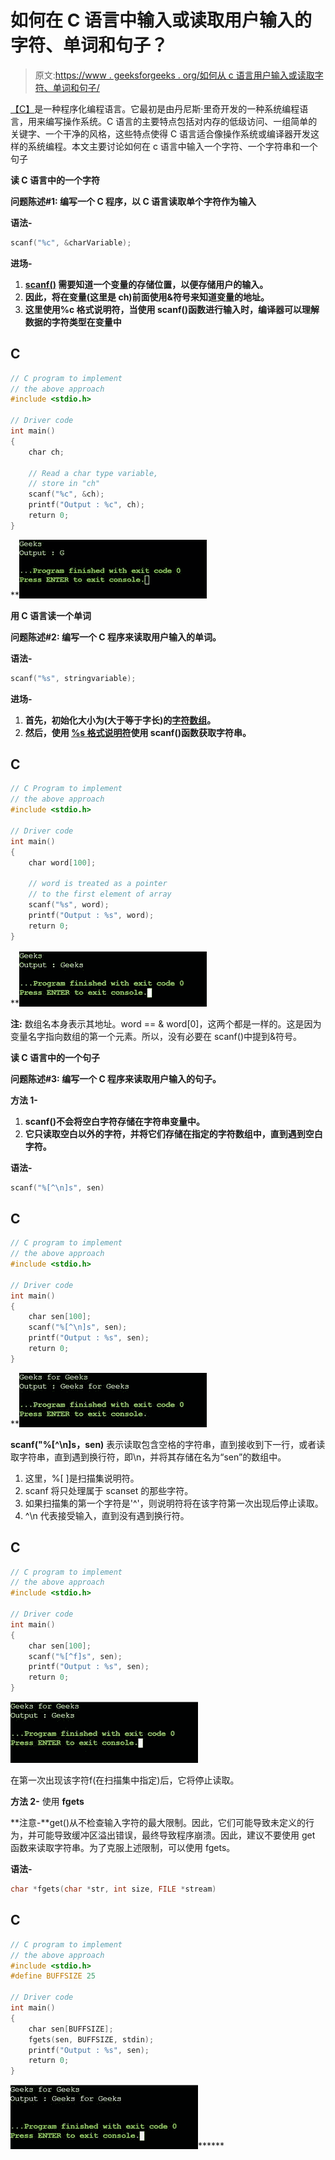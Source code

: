 # 如何在 C 语言中输入或读取用户输入的字符、单词和句子？

> 原文:[https://www . geeksforgeeks . org/如何从 c 语言用户输入或读取字符、单词和句子/](https://www.geeksforgeeks.org/how-to-input-or-read-a-character-word-and-a-sentence-from-user-in-c/)

[【C】](https://www.geeksforgeeks.org/c-programming-language/)是一种程序化编程语言。它最初是由丹尼斯·里奇开发的一种系统编程语言，用来编写操作系统。C 语言的主要特点包括对内存的低级访问、一组简单的关键字、一个干净的风格，这些特点使得 C 语言适合像操作系统或编译器开发这样的系统编程。本文主要讨论如何在 c 语言中输入一个字符、一个字符串和一个句子

**读 C 语言中的一个字符**

****问题陈述#1:** 编写一个 C 程序，以 C 语言读取单个字符作为输入**

****语法-****

```cpp
scanf("%c", &charVariable);
```

****进场-****

1.  **[scanf()](https://www.geeksforgeeks.org/scanf-and-fscanf-in-c-simple-yet-poweful/) 需要知道一个变量的存储位置，以便存储用户的输入。**
2.  **因此，将在变量(这里是 ch)前面使用&符号来知道变量的地址。**
3.  **这里使用%c 格式说明符，当使用 scanf()函数进行输入时，编译器可以理解数据的字符类型在变量中**

## **C**

```cpp
// C program to implement
// the above approach
#include <stdio.h>

// Driver code
int main()
{
    char ch;

    // Read a char type variable,
    // store in "ch"
    scanf("%c", &ch);
    printf("Output : %c", ch);
    return 0;
}
```

 **![Read character](img/c17337d5a8cbff7343a4ab659a870325.png)

**用 C 语言读一个单词**

****问题陈述#2:** 编写一个 C 程序来读取用户输入的单词。**

****语法-****

```cpp
scanf("%s", stringvariable);
```

****进场-****

1.  **首先，初始化大小为(大于等于字长)的[字符数组](https://www.geeksforgeeks.org/convert-string-char-array-cpp/)。**
2.  **然后，使用 [%s 格式说明符](https://www.geeksforgeeks.org/format-specifiers-in-c/)使用 scanf()函数获取字符串。**

## **C**

```cpp
// C Program to implement
// the above approach
#include <stdio.h>

// Driver code
int main()
{
    char word[100];

    // word is treated as a pointer
    // to the first element of array
    scanf("%s", word);
    printf("Output : %s", word);
    return 0;
}
```

 **![Read word](img/dcfe1e358d34c297ff537a54f62877c4.png)

**注:**
数组名本身表示其地址。word == & word[0]，这两个都是一样的。这是因为变量名字指向数组的第一个元素。所以，没有必要在 scanf()中提到&符号。

**读 C 语言中的一个句子**

****问题陈述#3:** 编写一个 C 程序来读取用户输入的句子。**

****方法 1-****

1.  **scanf()不会将空白字符存储在字符串变量中。**
2.  **它只读取空白以外的字符，并将它们存储在指定的字符数组中，直到遇到空白字符。**

****语法-****

```cpp
scanf("%[^\n]s", sen)
```

## **C**

```cpp
// C program to implement
// the above approach
#include <stdio.h>

// Driver code
int main()
{
    char sen[100];
    scanf("%[^\n]s", sen);
    printf("Output : %s", sen);
    return 0;
}
```

**![Read scentence](img/1a9e38d23cbc4b3be3be2a9abefe84ad.png)

**scanf("%[^\n]s，sen)** 表示读取包含空格的字符串，直到接收到下一行，或者读取字符串，直到遇到换行符，即\n，并将其存储在名为“sen”的数组中。

1.  这里，%[ ]是扫描集说明符。
2.  scanf 将只处理属于 scanset 的那些字符。
3.  如果扫描集的第一个字符是'^'，则说明符将在该字符第一次出现后停止读取。
4.  ^\n 代表接受输入，直到没有遇到换行符。

## C

```cpp
// C program to implement
// the above approach
#include <stdio.h>

// Driver code
int main()
{
    char sen[100];
    scanf("%[^f]s", sen);
    printf("Output : %s", sen);
    return 0;
}
```

![Read scentence](img/78c09dde39e22395f2d3120ab28e6eb2.png)

在第一次出现该字符f(在扫描集中指定)后，它将停止读取。

**方法 2-** 使用 **fgets**

**注意-**get()从不检查输入字符的最大限制。因此，它们可能导致未定义的行为，并可能导致缓冲区溢出错误，最终导致程序崩溃。因此，建议不要使用 get 函数来读取字符串。为了克服上述限制，可以使用 fgets。

**语法-**

```cpp
char *fgets(char *str, int size, FILE *stream)
```

## C

```cpp
// C program to implement
// the above approach
#include <stdio.h>
#define BUFFSIZE 25

// Driver code
int main()
{
    char sen[BUFFSIZE];
    fgets(sen, BUFFSIZE, stdin);
    printf("Output : %s", sen);
    return 0;
}
```

![Read scentence](img/7bdcd1d2ce8a1223d878ac0864358ef2.png)******
